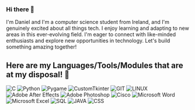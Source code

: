 ### Hi there 👋

I'm Daniel and I'm a computer science student from Ireland, and I'm genuinely excited about all things tech. I enjoy learning and adapting to new areas in this ever-evolving field.
I'm eager to connect with like-minded enthusiasts and explore new opportunities in technology. 
Let's build something amazing together!


## Here are my Languages/Tools/Modules that are at my disposal! 🧰
![C](https://img.shields.io/badge/c-%2300599C.svg?style=for-the-badge&logo=c&logoColor=white) 
![Python](https://img.shields.io/badge/python-54AF2D?style=for-the-badge&logo=python&logoColor=ffdd54) 
![Pygame](https://img.shields.io/badge/pygame-10F9F9?style=for-the-badge&logo=python&logoColor=ffdd54) 
![CustomTkinter](https://img.shields.io/badge/CustomTkinter-4299FB?style=for-the-badge&logo=python&logoColor=ffdd54)
![GIT](https://img.shields.io/badge/Git-fc6d26?style=for-the-badge&logo=git&logoColor=white) 
![LINUX](https://img.shields.io/badge/Linux-FCC624?style=for-the-badge&logo=linux&logoColor=black)
![Adobe After Effects](https://img.shields.io/badge/adobe_after_effects-%236F16EA.svg?style=for-the-badge&logo=adobeaftereffects&logoColor=white) 
![Adobe Photoshop](https://img.shields.io/badge/adobe_photoshop-%2331A8FF.svg?style=for-the-badge&logo=adobephotoshop&logoColor=white) 
![Cisco](https://img.shields.io/badge/Cisco-%23F9321B?style=for-the-badge&logo=Cisco&logoColor=black)
![Microsoft Word](https://img.shields.io/badge/microsoft_word-%231B83F9.svg?style=for-the-badge&logo=microsoftword&logoColor=white)
![Microsoft Excel](https://img.shields.io/badge/microsoft_excel-%2363BE7B.svg?style=for-the-badge&logo=microsoftexcel&logoColor=white)
![SQL](https://img.shields.io/badge/SQL-F59C2B?style=for-the-badge&logo=SQL&logoColor=black)
![JAVA](https://img.shields.io/badge/JAVA-FCC624?style=for-the-badge&logo=JAVA&logoColor=black)
![CSS](https://img.shields.io/badge/CSS-%2331A8FF.svg?style=for-the-badge&logo=CSS&logoColor=white) 
<br />
<br />

